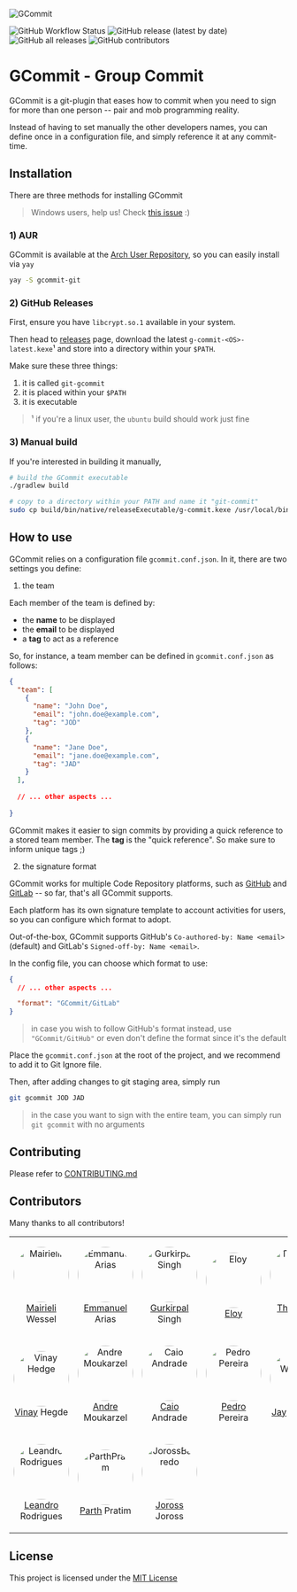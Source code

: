 ![GCommit](GCommitLogo.png)

![GitHub Workflow Status](https://img.shields.io/github/workflow/status/jooaodanieel/GCommit/Create%20a%20new%20GitHub%20Release?style=for-the-badge) ![GitHub release (latest by date)](https://img.shields.io/github/v/release/jooaodanieel/GCommit?style=for-the-badge)  ![GitHub all releases](https://img.shields.io/github/downloads/jooaodanieel/GCommit/total?color=orange&style=for-the-badge) ![GitHub contributors](https://img.shields.io/github/contributors/jooaodanieel/GCommit?color=purple&style=for-the-badge)

# GCommit - Group Commit

GCommit is a git-plugin that eases how to commit when you need to sign for
more than one person -- pair and mob programming reality.

Instead of having to set manually the other developers names, you can define
once in a configuration file, and simply reference it at any commit-time.

## Installation

There are three methods for installing GCommit

> Windows users, help us! Check [this issue][win-issue] :)

### 1) AUR

GCommit is available at the [Arch User Repository][aur], so you can easily install via `yay`

```bash
yay -S gcommit-git
```

### 2) GitHub Releases

First, ensure you have `libcrypt.so.1` available in your system.

Then head to [releases][releases] page, download the latest `g-commit-<OS>-latest.kexe`¹ and store into a directory within your `$PATH`.

Make sure these three things:

1. it is called `git-gcommit`
2. it is placed within your `$PATH`
3. it is executable

> ¹ if you're a linux user, the `ubuntu` build should work just fine

### 3) Manual build

If you're interested in building it manually,

```bash
# build the GCommit executable
./gradlew build

# copy to a directory within your PATH and name it "git-commit"
sudo cp build/bin/native/releaseExecutable/g-commit.kexe /usr/local/bin/git-commit
```

## How to use

GCommit relies on a configuration file `gcommit.conf.json`. In it, there are two settings you define:

1. the team

Each member of the team is defined by:

- the **name** to be displayed
- the **email** to be displayed
- a **tag** to act as a reference

So, for instance, a team member can be defined in `gcommit.conf.json` as follows:

```json
{
  "team": [
    {
      "name": "John Doe",
      "email": "john.doe@example.com",
      "tag": "JOD"
    },
    {
      "name": "Jane Doe",
      "email": "jane.doe@example.com",
      "tag": "JAD"
    }
  ],
  
  // ... other aspects ...
  
}
```

GCommit makes it easier to sign commits by providing a quick reference to a stored team member.
The **tag** is the "quick reference".
So make sure to inform unique tags ;)

2. the signature format

GCommit works for multiple Code Repository platforms, such as [GitHub][github] and [GitLab][gitlab] 
-- so far, that's all GCommit supports.

Each platform has its own signature template to account activities for users,
so you can configure which format to adopt.

Out-of-the-box, GCommit supports GitHub's `Co-authored-by: Name <email>` (default)
and GitLab's `Signed-off-by: Name <email>`.

In the config file, you can choose which format to use:

```json
{
  // ... other aspects ...

  "format": "GCommit/GitLab"
}
```

> in case you wish to follow GitHub's format instead, use `"GCommit/GitHub"` or even don't define
> the format since it's the default

Place the `gcommit.conf.json` at the root of the project, and we recommend to add it to Git Ignore file.

Then, after adding changes to git staging area, simply run

```bash
git gcommit JOD JAD
```

> in the case you want to sign with the entire team, you can simply run `git gcommit` with no arguments


## Contributing

Please refer to [CONTRIBUTING.md][1]


## Contributors

Many thanks to all contributors!

| | | | | |
|-|-|-|-|-|
|<p align="center"><img style="border-radius: 100px" width="100px" src="https://avatars3.githubusercontent.com/u/5549736?s=200&v=4"  alt="Mairielli" /><br />[Mairieli][mairieli] Wessel</p>|<p align="center"><img style="border-radius: 100px" width="100px" src="https://avatars2.githubusercontent.com/u/7605307?s=200&v=4"  alt="Emmanuel Arias"/><br />[Emmanuel][eamanu] Arias</p>|<p align="center"><img style="border-radius: 100px" width="100px" src="https://avatars2.githubusercontent.com/u/12171804?s=100&v=4" alt="Gurkirpal Singh" width="100px"/><br />[Gurkirpal][gpalsingh] Singh </p>|<p align="center"><img style="border-radius: 100px" width="100px" src="https://avatars2.githubusercontent.com/u/3865119?s=200&v=4"  alt="Eloy"/><br />[Eloy][ehx]</p>|<p align="center"><img style="border-radius: 100px" width="100px" src="https://avatars0.githubusercontent.com/u/3801092?s=200&v=4"  alt="Thathiane"/><br />[Thathiane][thatiane] Rosa</p>|
|<p align="center"><img style="border-radius: 100px" width="100px" src="https://avatars3.githubusercontent.com/u/8609211?s=200&v=4"  alt="Vinay Hedge"/><br />[Vinay][hegde5] Hegde</p>|<p align="center"><img style="border-radius: 100px" width="100px" src="https://avatars3.githubusercontent.com/u/17693231?s=200&v=4" alt="Andre Moukarzel"/><br />[Andre][Detril] Moukarzel</p>|<p align="center"><img style="border-radius: 100px" width="100px" src="https://avatars3.githubusercontent.com/u/27254325?s=200&v=4" alt="Caio Andrade"/><br />[Caio][CaioA] Andrade</p>|<p align="center"><img style="border-radius: 100px" width="100px" src="https://avatars2.githubusercontent.com/u/7110169?s=200&v=4"  alt="Pedro Pereira"/><br />[Pedro][pedro823] Pereira </p>|<p align="center"><img style="border-radius: 100px" width="100px" src="https://avatars1.githubusercontent.com/u/20888363?s=200&v=4" alt="Jay Welborn"/><br />[Jay][JayWelborn] Welborn </p>|
|<p align="center"><img style="border-radius: 100px" width="100px" src="https://avatars1.githubusercontent.com/u/39068024?s=460&v=4" alt="Leandro Rodrigues" width="100px"/><br />[Leandro][Leandrigues] Rodrigues</p>|<p align="center"><img style="border-radius: 100px" width="100px" src="https://avatars1.githubusercontent.com/u/30770796?s=460&v=4"  alt="ParthPratim" width="100px"/><br />[Parth][ParthPratim] Pratim </p>|<p align="center"><img style="border-radius: 100px" width="100px" src="https://avatars1.githubusercontent.com/u/5351077?s=460&v=4"  alt="JorossBarredo" width="100px"/><br />[Joross][iamjoross] Joross </p>| |



## License



This project is licensed under the [MIT License][2]



[1]: https://github.com/jooaodanieel/GCommit/blob/master/CONTRIBUTING.md
[2]: https://opensource.org/licenses/MIT


[mairieli]: https://github.com/mairieli
[eamanu]: https://github.com/eamanu
[gpalsingh]: https://github.com/gpalsingh
[ehx]: https://github.com/ehx
[thatiane]: https://github.com/thatiane
[hegde5]: https://github.com/hegde5
[Detril]: https://github.com/Detril
[CaioA]: https://github.com/CanTulio
[pedro823]: https://github.com/pedro823
[JayWelborn]:https://github.com/JayWelborn
[Leandrigues]:https://github.com/Leandrigues
[ParthPratim]:https://github.com/ParthPratim
[iamjoross]:https://github.com/iamjoross

[github]: https://github.com
[gitlab]: https://gitlab.com

[win-issue]: https://github.com/jooaodanieel/GCommit/issues/55
[aur]: https://aur.archlinux.org/packages/gcommit-git
[releases]: https://github.com/jooaodanieel/GCommit/releases

